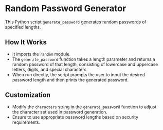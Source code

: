 # Random Password Generator

This Python script `generate_password` generates random passwords of specified lengths.

## How It Works
 
- It imports the `random` module.
- The `generate_password` function takes a length parameter and returns a random password of that length, consisting of lowercase and uppercase letters, digits, and special characters.
- When run directly, the script prompts the user to input the desired password length and then prints the generated password.

## Customization

- Modify the `characters` string in the `generate_password` function to adjust the character set used in password generation.
- Ensure to use appropriate password lengths based on security requirements.
